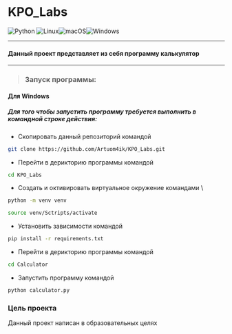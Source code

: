 # KPO_Labs

![Python](https://img.shields.io/badge/python-3670A0?style=for-the-badge&logo=python&logoColor=ffdd54)
![Linux](https://img.shields.io/badge/Linux-FCC624?style=for-the-badge&logo=linux&logoColor=black)![macOS](https://img.shields.io/badge/mac%20os-000000?style=for-the-badge&logo=macos&logoColor=F0F0F0)![Windows](https://img.shields.io/badge/Windows-0078D6?style=for-the-badge&logo=windows&logoColor=white)
___
#### Данный проект представляет из себя программу калькулятор  
___
>### Запуск программы:
#### Для Windows
##### Для того чтобы запустить программу требуется выполнить в командной строке действия:
- Скопировать данный репозиторий командой 
```bash
git clone https://github.com/Artuom4ik/KPO_Labs.git
```

- Перейти в дерикторию программы командой
```bash
cd KPO_Labs
```

- Создать и октивировать виртуальное окружение командами \

```bash
python -m venv venv
```

```bash
source venv/Sctripts/activate
```

- Установить зависимости командой
```bash
pip install -r requirements.txt
```

- Перейти в дерикторию программы командой 
```bash
cd Calculator
```

- Запустить программу командой 
```bash
python calculator.py
```

### Цель проекта

Данный проект написан в образовательных целях



